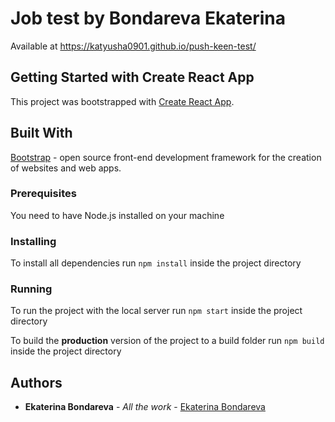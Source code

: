 # Job test by Bondareva Ekaterina

Available at https://katyusha0901.github.io/push-keen-test/

## Getting Started with Create React App

This project was bootstrapped with [Create React App](https://github.com/facebook/create-react-app).

## Built With

[Bootstrap](https://getbootstrap.com/) - open source front-end development framework for the creation of websites and web apps.

### Prerequisites

You need to have Node.js installed on your machine

### Installing

To install all dependencies run `npm install` inside the project directory

### Running

To run the project with the local server run `npm start` inside the project directory

To build the **production** version of the project to a build folder run `npm build` inside the project directory

## Authors

- **Ekaterina Bondareva** - _All the work_ - [Ekaterina Bondareva](https://github.com/Katyusha0901)
